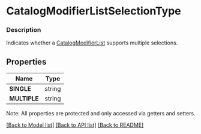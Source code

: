 # CatalogModifierListSelectionType

### Description

Indicates whether a [CatalogModifierList](#type-catalogmodifierlist) supports multiple selections.

## Properties
Name | Type
------------ | -------------
**SINGLE** | string
**MULTIPLE** | string

Note: All properties are protected and only accessed via getters and setters.

[[Back to Model list]](../../README.md#documentation-for-models) [[Back to API list]](../../README.md#documentation-for-api-endpoints) [[Back to README]](../../README.md)

